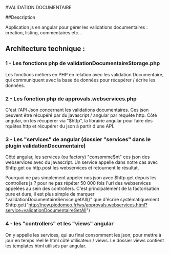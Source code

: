 #VALIDATION DOCUMENTAIRE

##Description

Application js en angular pour gérer les validations documentaires : création, listing, commentaires etc...


## Architecture technique :

### 1 - Les fonctions php de validationDocumentaireStorage.php

Les fonctions métiers en PHP en relation avec les validation Documentaire, qui communiquent avec la base de données pour récupérer / écrire les données.


### 2 - Les fonction php de approvals.webservices.php

C'est l'API Json concernant les validations documentaires. Ces json peuvent être récupéré par du javascript / angular par requête http.
Côté angular, on les récupérer via "$http", la librairie angular pour faire des rquêtes http et récupérer du json à partir d'une API.


### 3 - Les "services" de angular (dossier "services" dans le plugin validationDocumentaire)

Côté angular, les services (ou factory) "consomme$nt" ces json des webservices avec du javascript. Un service appelle dans notre cas avec $http.get ou http.post les webservices et retournent le résultat. 

Pourquoi ne pas simplement appeler nos json avec $http.get depuis les controllers js ? pour ne pas répéter 50 000 fois l'url des webservices appelées au sein des controllers. C'est principalement de la factorisation pure et dure, il est plus simple de marquer "validationDocumentaireService.getAll()" que d'écrire systématiquement $http.get("http://new.picdomeo.fr/ws/approvals.webservices.html?service=validationDocumentaireGetAll")


### 4 - les "controllers" et les "views" angular

On y appelle les services, qui au final consomment les json; pour mettre à jour en temps réel le html côté utilisateur / views. Le dossier views contient les templates html utilisés par angular.


